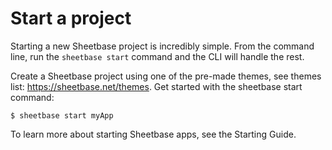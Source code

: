 # Start a project

Starting a new Sheetbase project is incredibly simple. From the command line, run the `sheetbase start` command and the CLI will handle the rest.

Create a Sheetbase project using one of the pre-made themes, see themes list: <https://sheetbase.net/themes>. Get started with the sheetbase start command:

`$ sheetbase start myApp`

To learn more about starting Sheetbase apps, see the Starting Guide.